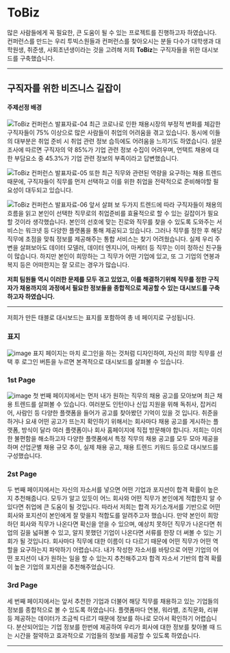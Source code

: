 # ToBiz

많은 사람들에게 꼭 필요한, 큰 도움이 될 수 있는 프로젝트를 진행하고자 하였습니다. 컨퍼런스를 만드는 우리 투빅스원들과 컨퍼런스를 찾아오시는 분들 다수가 대학생과 대학원생, 취준생, 사회초년생이라는 것을 고려해 저희 **ToBiz**는 구직자들을 위한 대시보드를 구축했습니다.

----------------------------

## 구직자를 위한 비즈니스 길잡이

#### 주제선정 배경

![ToBiz 컨퍼런스 발표자료-04](https://user-images.githubusercontent.com/65265790/152995014-643cc4ec-3656-4172-87b9-422af0a5582b.png)
최근 코로나로 인한 채용시장의 부정적 변화를 체감한 구직자들이 75% 이상으로 많은 사람들이 취업의 어려움을 겪고 있습니다. 동시에 이들의 대부분은 취업 준비 시 취업 관련 정보 습득에도 어려움을 느끼기도 하였습니다. 설문조사에 따르면 구직자의 약 85%가 기업 관련 정보 수집이 어려우며, 언택트 채용에 대한 부담요소 중 45.3%가 기업 관련 정보의 부족이라고 답변했습니다.

![ToBiz 컨퍼런스 발표자료-05](https://user-images.githubusercontent.com/65265790/152995029-edc32190-63f2-4cc2-97f5-4c13a753ff7b.png)
또한 최근 직무와 관련된 역량을 요구하는 채용 트렌드 때문에, 구직자들이 직무를 먼저 선택하고 이를 위한 취업을 전략적으로 준비해야할 필요성이 대두되고 있습니다.

![ToBiz 컨퍼런스 발표자료-06](https://user-images.githubusercontent.com/65265790/152995046-e05141b2-38b1-414f-8f87-408fad542bfb.png)
앞서 살펴 보 두가지 트렌드에 따라 구직자들이 채용의 흐름을 읽고 본인이 선택한 직무로의 취업준비를 효율적으로 할 수 있는 길잡이가 필요할 것이라 생각했습니다. 본인의 선호에 맞는 진로와 직무를 찾을 수 있도록 도와주는 서비스는 워크넷 등 다양한 플랫폼을 통해 제공되고 있습니다. 그러나 직무를 정한 후 해당 직무에 초점을 맞춰 정보를 제공해주는 통합 서비스는 찾기 어려웠습니다. 
실제 우리 주변을 살펴보아도 데이터 모델러, 데이터 엔지니어, 마케터 등 직무는 이미 정하신 친구들이 많습니다. 하지만 본인이 희망하는 그 직무가 어떤 기업에 있고, 또 그 기업의 연봉과 복지 등은 어떠한지는 잘 모르는 경우가 많습니다. 

**저희 팀원들 역시 이러한 문제를 모두 겪고 있었고, 이를 해결하기위해 직무를 정한 구직자가 채용까지의 과정에서 필요한 정보들을 종합적으로 제공할 수 있는 대시보드를 구축하고자 하였습니다.**

----------------------------

저희가 만든 태블로 대시보드는 표지를 포함하여 총 네 페이지로 구성됩니다.

### 표지
![image](https://user-images.githubusercontent.com/65265790/152995229-87fa94b7-1c6a-4d5c-8346-ee67e59b4fef.png)
표지 페이지는 마치 로그인을 하는 것처럼 디자인하여, 자신의 희망 직무를 선택 후 로그인 버튼을 누르면 본격적으로 대시보드를 살펴볼 수 있습니다.

### 1st Page
![image](https://user-images.githubusercontent.com/65265790/152995142-2adec2ce-75b2-40ee-b0ce-5e58d4e8be05.png)
첫 번째 페이지에서는 먼저 내가 원하는 직무의 채용 공고를 모아보며 최근 채용 트렌드를 살펴볼 수 있습니다. 
여러분도 인턴이나 신입 지원을 위해 독취사, 잡커리어, 사람인 등 다양한 플랫폼을 들어가 공고를 찾아봤던 기억이 있을 것 입니다. 취준을 하거나 요새 어떤 공고가 뜨는지 확인하기 위해서는 회사마다 채용 공고를 게시하는 플랫폼, 방식이 달라 여러 플랫폼이나 회사 홈페이지에 직접 방문해야 합니다. 저희는 이러한 불편함을 해소하고자 다양한 플랫폼에서 특정 직무의 채용 공고를 모두 모아 제공을 하며 산업군별 채용 규모 추이, 실제 채용 공고, 채용 트렌드 키워드 등으로 대시보드를 구성했습니다.

### 2st Page
두 번째 페이지에서는 자신의 자소서를 넣으면 어떤 기업과 포지션이 합격 확률이 높은지 추천해줍니다. 모두가 알고 있듯이 어느 회사와 어떤 직무가 본인에게 적합한지 알 수 있다면 취업에 큰 도움이 될 것입니다. 따라서 저희는 합격 자기소개서를 기반으로 어떤 회사와 포지션이 본인에게 잘 맞을지 적합도를 알려주고자 했습니다. 만약 본인이 희망하던 회사와 직무가 나온다면 확신을 얻을 수 있으며, 예상치 못하던 직무가 나온다면 취업의 길을 넓혀볼 수 있고, 알지 못했던 기업이 나온다면 서류를 한장 더 써볼 수 있는 기회가 될 것입니다. 
 회사마다 직무에 대한 이름이 다 다르기 때문에 어떤 직무가 어떤 역할을 요구하는지 파악하기 어렵습니다. 내가 작성한 자소서를 바탕으로 어떤 기업의 어떤 포지션이 내가 원하는 일을 할 수 있는지 추천해주고자 합격 자소서 기반의 합격 확률이 높은 기업의 포지션을 추천해주었습니다.

### 3rd Page
세 번째 페이지에서는 앞서 추천한 기업과 더불어 해당 직무를 채용하고 있는 기업들의 정보를 종합적으로 볼 수 있도록 하였습니다. 플랫폼마다 연봉, 워라밸, 조직문화, 리뷰 등 제공하는 데이터가 조금씩 다르기 때문에 정보를 하나로 모아서 확인하기 어렵습니다. 분산되어있는 기업 정보를 한번에 제공하여 우리가 회사에 대한 정보를 찾아볼 때 드는 시간을 절약하고 효과적으로 기업들의 정보를 제공할 수 있도록 하였습니다. 

-------------------------------

